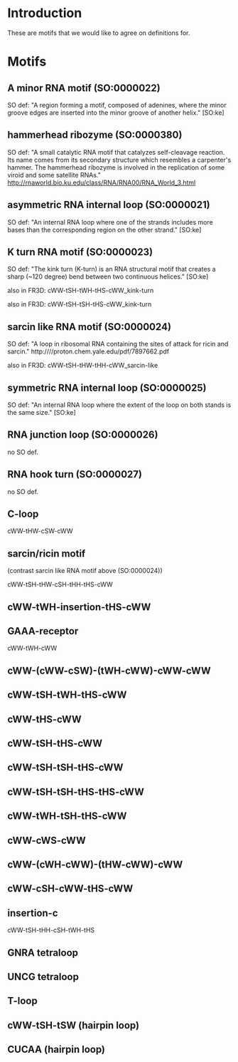 # Introduction #

These are motifs that we would like to agree on definitions for.

# Motifs #
## A minor RNA motif (SO:0000022) ##
SO def: "A region forming a motif, composed of adenines, where the minor groove edges are inserted into the minor groove of another helix." [SO:ke]

## hammerhead ribozyme (SO:0000380) ##
SO def: "A small catalytic RNA motif that catalyzes self-cleavage reaction. Its name comes from its secondary structure which resembles a carpenter's hammer. The hammerhead ribozyme is involved in the replication of some viroid and some satellite RNAs." http://rnaworld.bio.ku.edu/class/RNA/RNA00/RNA_World_3.html

## asymmetric RNA internal loop (SO:0000021) ##
SO def: "An internal RNA loop where one of the strands includes more bases than the corresponding region on the other strand." [SO:ke]

## K turn RNA motif (SO:0000023) ##
SO def: "The kink turn (K-turn) is an RNA structural motif that creates a sharp (~120 degree) bend between two continuous helices." [SO:ke]

also in FR3D: cWW-tSH-tWH-tHS-cWW\_kink-turn

also in FR3D: cWW-tSH-tSH-tHS-cWW\_kink-turn

## sarcin like RNA motif (SO:0000024) ##
SO def: "A loop in ribosomal RNA containing the sites of attack for ricin and sarcin." http:////proton.chem.yale.edu/pdf/7897662.pdf

also in FR3D: cWW-tSH-tHW-tHH-cWW\_sarcin-like

## symmetric RNA internal loop (SO:0000025) ##
SO def: "An internal RNA loop where the extent of the loop on both stands is the same size." [SO:ke]

## RNA junction loop (SO:0000026) ##
no SO def.

## RNA hook turn (SO:0000027) ##
no SO def.

## C-loop ##

cWW-tHW-cSW-cWW

## sarcin/ricin motif ##
(contrast sarcin like RNA motif above (SO:0000024))

cWW-tSH-tHW-cSH-tHH-tHS-cWW

## cWW-tWH-insertion-tHS-cWW ##
## GAAA-receptor ##

cWW-tWH-cWW

## cWW-(cWW-cSW)-(tWH-cWW)-cWW-cWW ##
## cWW-tSH-tWH-tHS-cWW ##
## cWW-tHS-cWW ##

## cWW-tSH-tHS-cWW ##

## cWW-tSH-tSH-tHS-cWW ##

## cWW-tSH-tSH-tHS-tHS-cWW ##
## cWW-tWH-tSH-tHS-cWW ##
## cWW-cWS-cWW ##
## cWW-(cWH-cWW)-(tHW-cWW)-cWW ##
## cWW-cSH-cWW-tHS-cWW ##
## insertion-c ##
cWW-tSH-tHH-cSH-tWH-tHS
## GNRA tetraloop ##
## UNCG tetraloop ##
## T-loop ##
## cWW-tSH-tSW (hairpin loop) ##
## CUCAA (hairpin loop) ##